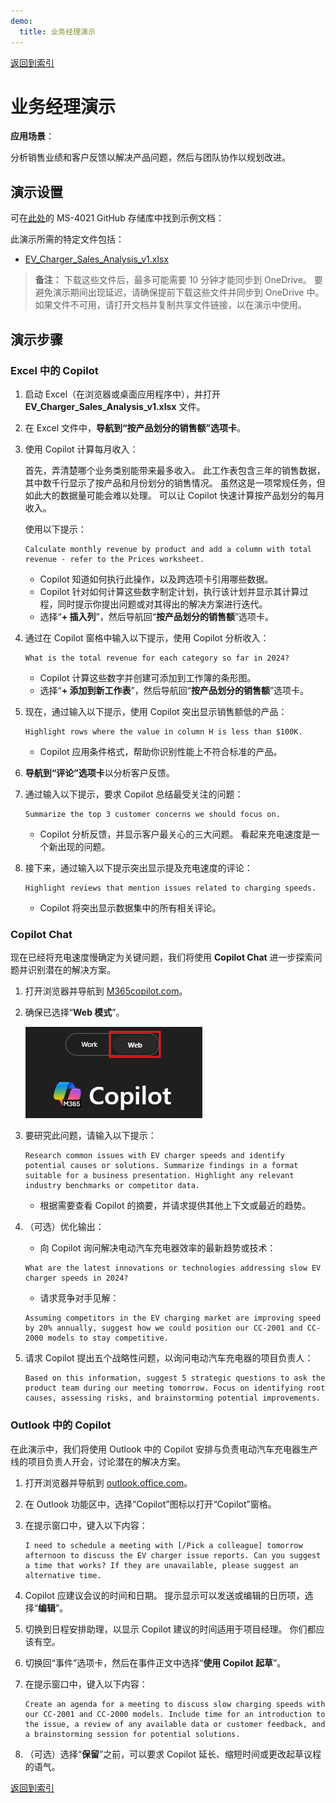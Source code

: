 ```yaml
---
demo:
  title: 业务经理演示
---
```


[返回到索引](https://microsoftlearning.github.io/MS-4021-Copilot-Immersion-Experience/)

# 业务经理演示

**应用场景**：

分析销售业绩和客户反馈以解决产品问题，然后与团队协作以规划改进。

## 演示设置

可在[此处](https://github.com/MicrosoftLearning/MS-4021-Copilot-Immersion-Experience/tree/master/ResourceFiles)的 MS-4021 GitHub 存储库中找到示例文档：

此演示所需的特定文件包括：

- [EV_Charger_Sales_Analysis_v1.xlsx](https://github.com/MicrosoftLearning/MS-4021-Copilot-Immersion-Experience/raw/master/ResourceFiles/EV_Charger_Sales_Analysis_v1.xlsx)

> **备注：** 下载这些文件后，最多可能需要 10 分钟才能同步到 OneDrive。 要避免演示期间出现延迟，请确保提前下载这些文件并同步到 OneDrive 中。 如果文件不可用，请打开文档并复制共享文件链接，以在演示中使用。

## 演示步骤

### Excel 中的 Copilot

1. 启动 Excel（在浏览器或桌面应用程序中），并打开 **EV_Charger_Sales_Analysis_v1.xlsx** 文件。

1. 在 Excel 文件中，**导航到“按产品划分的销售额”选项卡**。

1. 使用 Copilot 计算每月收入：  

   首先，弄清楚哪个业务类别能带来最多收入。 此工作表包含三年的销售数据，其中数千行显示了按产品和月份划分的销售情况。 虽然这是一项常规任务，但如此大的数据量可能会难以处理。 可以让 Copilot 快速计算按产品划分的每月收入。

   使用以下提示：

   ```text
   Calculate monthly revenue by product and add a column with total revenue - refer to the Prices worksheet.
   ```

    - Copilot 知道如何执行此操作，以及跨选项卡引用哪些数据。
    - Copilot 针对如何计算这些数字制定计划，执行该计划并显示其计算过程，同时提示你提出问题或对其得出的解决方案进行迭代。
    - 选择“**+ 插入列**”，然后导航回“**按产品划分的销售额**”选项卡。

1. 通过在 Copilot 窗格中输入以下提示，使用 Copilot 分析收入：

    ```text
    What is the total revenue for each category so far in 2024?
    ```

    - Copilot 计算这些数字并创建可添加到工作簿的条形图。
    - 选择“**+ 添加到新工作表**”，然后导航回“**按产品划分的销售额**”选项卡。

1. 现在，通过输入以下提示，使用 Copilot 突出显示销售额低的产品：

    ```text
    Highlight rows where the value in column H is less than $100K.
    ```

    - Copilot 应用条件格式，帮助你识别性能上不符合标准的产品。

1. **导航到“评论”选项卡**以分析客户反馈。

1. 通过输入以下提示，要求 Copilot 总结最受关注的问题：

    ```text
    Summarize the top 3 customer concerns we should focus on.
    ```

    - Copilot 分析反馈，并显示客户最关心的三大问题。 看起来充电速度是一个新出现的问题。

1. 接下来，通过输入以下提示突出显示提及充电速度的评论：

    ```text
    Highlight reviews that mention issues related to charging speeds.
    ```

    - Copilot 将突出显示数据集中的所有相关评论。

### Copilot Chat

现在已经将充电速度慢确定为关键问题，我们将使用 **Copilot Chat** 进一步探索问题并识别潜在的解决方案。

1. 打开浏览器并导航到 [M365copilot.com](https://m365copilot.com/)。  

1. 确保已选择“**Web 模式**”。  

    ![显示 Web 模式选项卡的屏幕截图。](../Prompts/Media/web-mode.png)

1. 要研究此问题，请输入以下提示：
  
    ```text
    Research common issues with EV charger speeds and identify potential causes or solutions. Summarize findings in a format suitable for a business presentation. Highlight any relevant industry benchmarks or competitor data.
    ```

   - 根据需要查看 Copilot 的摘要，并请求提供其他上下文或最近的趋势。  

1. （可选）优化输出：
   - 向 Copilot 询问解决电动汽车充电器效率的最新趋势或技术：

    ```text
    What are the latest innovations or technologies addressing slow EV charger speeds in 2024?
    ```

   - 请求竞争对手见解：

    ```text
    Assuming competitors in the EV charging market are improving speed by 20% annually, suggest how we could position our CC-2001 and CC-2000 models to stay competitive.
    ```

1. 请求 Copilot 提出五个战略性问题，以询问电动汽车充电器的项目负责人：

    ```text
    Based on this information, suggest 5 strategic questions to ask the product team during our meeting tomorrow. Focus on identifying root causes, assessing risks, and brainstorming potential improvements.
    ```

### Outlook 中的 Copilot

在此演示中，我们将使用 Outlook 中的 Copilot 安排与负责电动汽车充电器生产线的项目负责人开会，讨论潜在的解决方案。

1. 打开浏览器并导航到 [outlook.office.com](https://outlook.office.com.com/)。

1. 在 Outlook 功能区中，选择“Copilot”图标以打开“Copilot”窗格。

1. 在提示窗口中，键入以下内容：

    ```text
    I need to schedule a meeting with [/Pick a colleague] tomorrow afternoon to discuss the EV charger issue reports. Can you suggest a time that works? If they are unavailable, please suggest an alternative time.
    ```

1. Copilot 应建议会议的时间和日期。 提示显示可以发送或编辑的日历项，选择“**编辑**”。

1. 切换到日程安排助理，以显示 Copilot 建议的时间适用于项目经理。 你们都应该有空。

1. 切换回“事件”选项卡，然后在事件正文中选择“**使用 Copilot 起草**”。

1. 在提示窗口中，键入以下内容：

    ```text
    Create an agenda for a meeting to discuss slow charging speeds with our CC-2001 and CC-2000 models. Include time for an introduction to the issue, a review of any available data or customer feedback, and a brainstorming session for potential solutions.  
    ```

1. （可选）选择“**保留**”之前，可以要求 Copilot 延长、缩短时间或更改起草议程的语气。

[返回到索引](https://microsoftlearning.github.io/MS-4021-Copilot-Immersion-Experience/)
